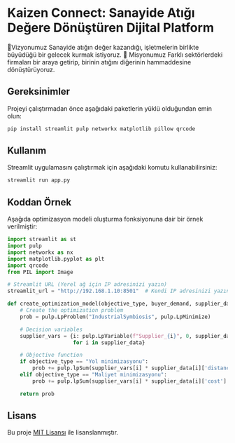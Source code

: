 # Kaizen Connect: Sanayide Atığı Değere Dönüştüren Dijital Platform

🌱Vizyonumuz
Sanayide atığın değer kazandığı, işletmelerin birlikte büyüdüğü bir gelecek kurmak istiyoruz.
🌱 Misyonumuz
Farklı sektörlerdeki firmaları bir araya getirip, birinin atığını diğerinin hammaddesine dönüştürüyoruz.

## Gereksinimler

Projeyi çalıştırmadan önce aşağıdaki paketlerin yüklü olduğundan emin olun:

```bash
pip install streamlit pulp networkx matplotlib pillow qrcode
```

## Kullanım

Streamlit uygulamasını çalıştırmak için aşağıdaki komutu kullanabilirsiniz:

```bash
streamlit run app.py
```

## Koddan Örnek

Aşağıda optimizasyon modeli oluşturma fonksiyonuna dair bir örnek verilmiştir:

```python
import streamlit as st
import pulp
import networkx as nx
import matplotlib.pyplot as plt
import qrcode
from PIL import Image

# Streamlit URL (Yerel ağ için IP adresinizi yazın)
streamlit_url = "http://192.168.1.10:8501"  # Kendi IP adresinizi yazın

def create_optimization_model(objective_type, buyer_demand, supplier_data):
    # Create the optimization problem
    prob = pulp.LpProblem("IndustrialSymbiosis", pulp.LpMinimize)

    # Decision variables
    supplier_vars = {i: pulp.LpVariable(f"Supplier_{i}", 0, supplier_data[i]['capacity'], pulp.LpContinuous)
                     for i in supplier_data}

    # Objective function
    if objective_type == "Yol minimizasyonu":
        prob += pulp.lpSum(supplier_vars[i] * supplier_data[i]['distance'] for i in supplier_data), "TotalDistance"
    elif objective_type == "Maliyet minimizasyonu":
        prob += pulp.lpSum(supplier_vars[i] * supplier_data[i]['cost'] for i in supplier_data), "TotalCost"

    return prob
```

## Lisans

Bu proje [MIT Lisansı](https://opensource.org/licenses/MIT) ile lisanslanmıştır.
